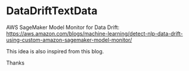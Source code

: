 # DataDriftTextData

AWS SageMaker Model Monitor for Data Drift: https://aws.amazon.com/blogs/machine-learning/detect-nlp-data-drift-using-custom-amazon-sagemaker-model-monitor/

This idea is also inspired from this blog.

Thanks

